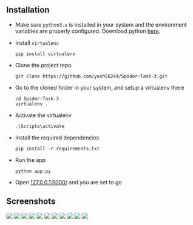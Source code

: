 ## Installation
- Make sure `python3.x` is installed in your system and the environment variables are properly configured. Download python [here](https://www.python.org/downloads/).

- Install `virtualenv`

	`pip install virtualenv` 
- Clone the project repo

	`git clone https://github.com/yash56244/Spider-Task-3.git`
- Go to the cloned folder in your system, and setup a virtualenv there
	```
	cd Spider-Task-3
	virtualenv .
	```
- Activate the virtualenv

	`.\Scripts\activate`

- Install the required dependencies

	`pip install -r requirements.txt`
  
- Run the app

	`python app.py`

- Open [127.0.0.1:5000/](http://127.0.0.1:5000/) and you are set to go

## Screenshots

<img src="https://github.com/yash56244/Spider-Task-3/blob/master/Screenshots/Screenshot%20(1).png">

<img src="https://github.com/yash56244/Spider-Task-3/blob/master/Screenshots/Screenshot%20(2).png">

<img src="https://github.com/yash56244/Spider-Task-3/blob/master/Screenshots/Screenshot%20(3).png">

<img src="https://github.com/yash56244/Spider-Task-3/blob/master/Screenshots/Screenshot%20(4).png">

<img src="https://github.com/yash56244/Spider-Task-3/blob/master/Screenshots/Screenshot%20(5).png">

<img src="https://github.com/yash56244/Spider-Task-3/blob/master/Screenshots/Screenshot%20(6).png">

<img src="https://github.com/yash56244/Spider-Task-3/blob/master/Screenshots/Screenshot%20(7).png">

<img src="https://github.com/yash56244/Spider-Task-3/blob/master/Screenshots/Screenshot%20(8).png">

<img src="https://github.com/yash56244/Spider-Task-3/blob/master/Screenshots/Screenshot%20(9).png">

<img src="https://github.com/yash56244/Spider-Task-3/blob/master/Screenshots/Screenshot%20(10).png">

<img src="https://github.com/yash56244/Spider-Task-3/blob/master/Screenshots/Screenshot%20(11).png">
